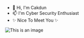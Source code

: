 
- 👋 Hi, I'm Cakdun
- 📫 I'm Cyber Security Enthusiast
- ✨ Nice To Meet You ✨

![This is an image](https://myoctocat.com/assets/images/base-octocat.svg)


